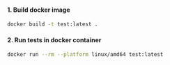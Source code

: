 #### 1. Build docker image
``` bash
docker build -t test:latest .
```
#### 2. Run tests in docker container
``` bash
docker run --rm --platform linux/amd64 test:latest
```